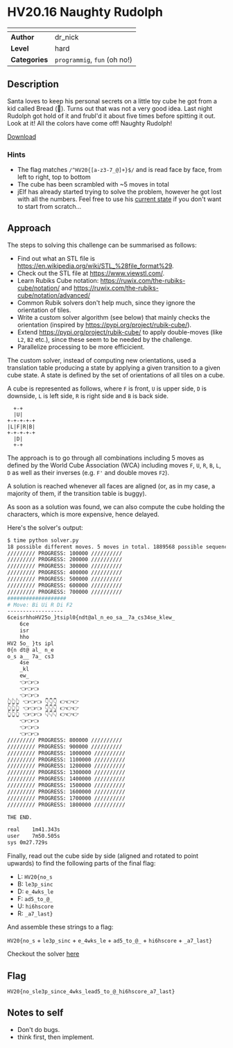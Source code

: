 # HV20.16 Naughty Rudolph

| <!-- --> | <!-- --> |
| --- | --- |
| **Author**     | dr_nick |
| **Level**      | hard |
| **Categories** | `programmig`, `fun` (oh no!) |

## Description

Santa loves to keep his personal secrets on a little toy cube he got from a kid called Bread (:bread:). Turns out that was not a very good idea. Last night Rudolph got hold of it and frubl'd it about five times before spitting it out. Look at it! All the colors have come off! Naughty Rudolph!

[Download](./804fa458-c10c-4627-89df-18028bff6efa.stl)

### Hints
- The flag matches `/^HV20{[a-z3-7_@]+}$/` and is read face by face, from left to right, top to bottom
- The cube has been scrambled with ~5 moves in total
- jElf has already started trying to solve the problem, however he got lost with all the numbers. Feel free to use his [current state](./28a1f355-6be2-458f-b24e-e0a8f8c60664.java) if you don't want to start from scratch...

## Approach

The steps to solving this challenge can be summarised as follows:
- Find out what an STL file is https://en.wikipedia.org/wiki/STL_%28file_format%29.
- Check out the STL file at https://www.viewstl.com/.
- Learn Rubiks Cube notation: https://ruwix.com/the-rubiks-cube/notation/ and https://ruwix.com/the-rubiks-cube/notation/advanced/
- Common Rubik solvers don't help much, since they ignore the orientation of tiles.
- Write a custom solver algorithm (see below) that mainly checks the orientation (inspired by https://pypi.org/project/rubik-cube/).
- Extend https://pypi.org/project/rubik-cube/ to apply double-moves (like `L2`, `B2` etc.), since these seem to be needed by the challenge.
- Parallelize processing to be more efficicient.


The custom solver, instead of computing new orientations, used a translation table producing a state by applying a given transition to a given cube state. A state is defined by the set of orientations of all tiles on a cube.

A cube is represented as follows, where `F` is front, `U` is upper side, `D` is downside, `L` is left side, `R` is right side and `B` is back side.
```
  +-+
  |U|
+-+-+-+-+
|L|F|R|B|
+-+-+-+-+
  |D|
  +-+
```
The approach is to go through all combinations including 5 moves as defined by the World Cube Association (WCA) including moves `F`, `U`, `R`, `B`, `L`, `D` as well as their inverses (e.g. `F'` and double moves `F2`).

A solution is reached whenever all faces are aligned (or, as in my case, a majority of them, if the transition table is buggy).

As soon as a solution was found, we can also compute the cube holding the characters, which is more expensive, hence delayed.

Here's the solver's output:
```bash
$ time python solver.py 
18 possible different moves. 5 moves in total. 1889568 possible sequences.
///////// PROGRESS: 100000 //////////
///////// PROGRESS: 200000 //////////
///////// PROGRESS: 300000 //////////
///////// PROGRESS: 400000 //////////
///////// PROGRESS: 500000 //////////
///////// PROGRESS: 600000 //////////
///////// PROGRESS: 700000 //////////
###################
# Move: Bi Ui R Di F2
------------------
6ceisrhhoHV25o_}tsipl0{ndt@al_n_eo_sa__7a_cs34se_klew_
    6ce
    isr
    hho
HV2 5o_ }ts ipl
0{n dt@ al_ n_e
o_s a__ 7a_ cs3
    4se
    _kl
    ew_
    👈👈👈
    👈👈👈
    👈👈👈
👆👆👆 👈👈👈 👇👇👇 👉👉👉
👆👆👆 👈👈👈 👇👇👇 👉👉👉
👆👆👆 👈👈👈 👇👇👇 👉👉👉
    👈👈👈
    👈👈👈
    👈👈👈
///////// PROGRESS: 800000 //////////
///////// PROGRESS: 900000 //////////
///////// PROGRESS: 1000000 //////////
///////// PROGRESS: 1100000 //////////
///////// PROGRESS: 1200000 //////////
///////// PROGRESS: 1300000 //////////
///////// PROGRESS: 1400000 //////////
///////// PROGRESS: 1500000 //////////
///////// PROGRESS: 1600000 //////////
///////// PROGRESS: 1700000 //////////
///////// PROGRESS: 1800000 //////////

THE END.

real    1m41.343s
user    7m50.505s
sys 0m27.729s

```

Finally, read out the cube side by side (aligned and rotated to point upwards) to find the following parts of the final flag:

- L: `HV20{no_s`
- B: `le3p_sinc`
- D: `e_4wks_le`
- F: `ad5_to_@_`
- U: `hi6hscore`
- R: `_a7_last}`

And assemble these strings to a flag:

`HV20{no_s` + `le3p_sinc` + `e_4wks_le` + `ad5_to_@_` + `hi6hscore` + `_a7_last}`

Checkout the solver [here](./dec16.tar.bz2)

## Flag
`HV20{no_sle3p_since_4wks_lead5_to_@_hi6hscore_a7_last}`

## Notes to self
- Don't do bugs.
- think first, then implement.
